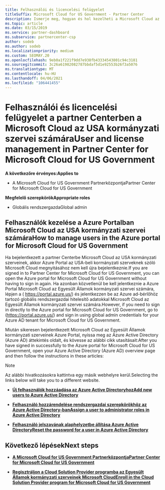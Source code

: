 ```yaml
---
title: Felhasználói és licencelési felügyelet
titleSuffix: Microsoft Cloud for US Government - Partner Center
description: Ismerje meg, hogyan és hol kezelheti a Microsoft Cloud az USA kormányzati partnerei, ügyfelei és licencei, valamint a jelszavak alaphelyzetbe állítása során.
ms.topic: article
ms.date: 03/15/2019
ms.service: partner-dashboard
ms.subservice: partnercenter-csp
author: sodeb
ms.author: sodeb
ms.localizationpriority: medium
ms.custom: SEOMAY.20
ms.openlocfilehash: 9eb0a1f221f9dd7e938fb43334543801c94c3181
ms.sourcegitcommit: 3c26a61982082787bbdaf5d1e92553b26f3a5076
ms.translationtype: MT
ms.contentlocale: hu-HU
ms.lasthandoff: 04/06/2021
ms.locfileid: "106441455"
---
```

# <a name="user-and-license-management-in-partner-center-for-microsoft-cloud-for-us-government"></a><span data-ttu-id="bd781-103">Felhasználói és licencelési felügyelet a partner Centerben a Microsoft Cloud az USA kormányzati szervei számára</span><span class="sxs-lookup"><span data-stu-id="bd781-103">User and license management in Partner Center for Microsoft Cloud for US Government</span></span>

<span data-ttu-id="bd781-104">**A következőre érvényes:**</span><span class="sxs-lookup"><span data-stu-id="bd781-104">**Applies to**</span></span>

- <span data-ttu-id="bd781-105">A Microsoft Cloud for US Government Partnerközpontja</span><span class="sxs-lookup"><span data-stu-id="bd781-105">Partner Center for Microsoft Cloud for US Government</span></span>

<span data-ttu-id="bd781-106">**Megfelelő szerepkörök**</span><span class="sxs-lookup"><span data-stu-id="bd781-106">**Appropriate roles**</span></span>

- <span data-ttu-id="bd781-107">Globális rendszergazda</span><span class="sxs-lookup"><span data-stu-id="bd781-107">Global admin</span></span>

## <a name="how-to-manage-users-in-the-azure-portal-for-microsoft-cloud-for-us-government"></a><span data-ttu-id="bd781-108">Felhasználók kezelése a Azure Portalban Microsoft Cloud az USA kormányzati szervei számára</span><span class="sxs-lookup"><span data-stu-id="bd781-108">How to manage users in the Azure portal for Microsoft Cloud for US Government</span></span>

<span data-ttu-id="bd781-109">Ha bejelentkezett a partner Centerbe Microsoft Cloud az USA kormányzati szerveinek, akkor Azure Portal az USA-beli kormányzati szerveknek szóló Microsoft Cloud megnyitásához nem kell újra bejelentkeznie.</span><span class="sxs-lookup"><span data-stu-id="bd781-109">If you are signed in to Partner Center for Microsoft Cloud for US Government, you can open the Azure portal for Microsoft Cloud for US Government without having to sign in again.</span></span> <span data-ttu-id="bd781-110">Ha azonban közvetlenül be kell jelentkeznie a Azure Portal Microsoft Cloud az Egyesült Államok kormányzati szervei számára, lépjen a ( https://portal.azure.us/) és jelentkezzen be az Azure ad-bérlőhöz tartozó globális rendszergazdai hitelesítő adatokkal Microsoft Cloud az Egyesült Államok kormányzati szervei számára.</span><span class="sxs-lookup"><span data-stu-id="bd781-110">However, if you need to sign in directly to the Azure portal for Microsoft Cloud for US Government, go to (https://portal.azure.us/) and sign in using global admin credentials for your Azure AD tenant for Microsoft Cloud for US Government.</span></span>

<span data-ttu-id="bd781-111">Miután sikeresen bejelentkezett Microsoft Cloud az Egyesült Államok kormányzati szerveinek Azure Portal, nyissa meg az Azure Active Directory (Azure AD) áttekintés oldalt, és kövesse az alábbi cikk utasításait:</span><span class="sxs-lookup"><span data-stu-id="bd781-111">After you have signed in successfully to the Azure portal for Microsoft Cloud for US Government, open your Azure Active Directory (Azure AD) overview page and then follow the instructions in these articles:</span></span>

> [!NOTE]  
> <span data-ttu-id="bd781-112">Az alábbi hivatkozásokra kattintva egy másik webhelyre kerül.</span><span class="sxs-lookup"><span data-stu-id="bd781-112">Selecting the links below will take you to a different website.</span></span> 

-  [<span data-ttu-id="bd781-113">**Új felhasználók hozzáadása az Azure Active Directoryhoz**</span><span class="sxs-lookup"><span data-stu-id="bd781-113">**Add new users to Azure Active Directory**</span></span>](/azure/active-directory/active-directory-users-create-azure-portal)

-  [<span data-ttu-id="bd781-114">**Felhasználó hozzárendelése rendszergazdai szerepkörökhöz az Azure Active Directory-ban**</span><span class="sxs-lookup"><span data-stu-id="bd781-114">**Assign a user to administrator roles in Azure Active Directory**</span></span>](/azure/active-directory/active-directory-users-assign-role-azure-portal)

-  [<span data-ttu-id="bd781-115">**Felhasználó jelszavának alaphelyzetbe állítása Azure Active Directory**</span><span class="sxs-lookup"><span data-stu-id="bd781-115">**Reset the password for a user in Azure Active Directory**</span></span>](/azure/active-directory/active-directory-users-reset-password-azure-portal)

## <a name="next-steps"></a><span data-ttu-id="bd781-116">Következő lépések</span><span class="sxs-lookup"><span data-stu-id="bd781-116">Next steps</span></span>

-  [<span data-ttu-id="bd781-117">**A Microsoft Cloud for US Government Partnerközpontja**</span><span class="sxs-lookup"><span data-stu-id="bd781-117">**Partner Center for Microsoft Cloud for US Government**</span></span>](partner-center-for-microsoft-us-govt-cloud.md)

-  [<span data-ttu-id="bd781-118">**Regisztráljon a Cloud Solution Provider programba az Egyesült Államok kormányzati szerveinek Microsoft Cloud**</span><span class="sxs-lookup"><span data-stu-id="bd781-118">**Enroll in the Cloud Solution Provider program for Microsoft Cloud for US Government**</span></span>](enroll-in-csp-for-microsoft-us-govt-cloud.md)
